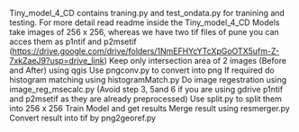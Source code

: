 Tiny_model_4_CD contains traning.py and test_ondata.py for tranining and testing. For more detail read readme inside the Tiny_model_4_CD
Models take images of 256 x 256, whereas we have two tif files of pune you can acces them as p1ntif and p2msetif (https://drive.google.com/drive/folders/1NmEFHYcYTcXpGoOTX5ufm-Z-7xkZaeJ9?usp=drive_link)
Keep only intersection area of 2 images (Before and After) using qgis
Use pngconv.py to convert into png
If required do histogram matching using histogramMatch.py
Do image regestration using image_reg_msecalc.py (Avoid step 3, 5and 6 if you are using gdrive p1ntif and p2msetif as they are already preprocessed)
Use split.py to split them into 256 x 256
Train Model and get results
Merge result using resmerger.py
Convert result into tif by png2georef.py
